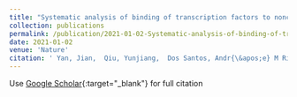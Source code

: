 ```yaml
---
title: "Systematic analysis of binding of transcription factors to noncoding variants"
collection: publications
permalink: /publication/2021-01-02-Systematic-analysis-of-binding-of-transcription-factors-to-noncoding-variants
date: 2021-01-02
venue: 'Nature'
citation: ' Yan, Jian,  Qiu, Yunjiang,  Dos Santos, Andr{\&apos;e} M Ribeiro,  Yin, Yimeng,  <strong><em>Li, Yang E</em></strong>,  Vinckier, Nick,  Nariai, Naoki,  Benaglio, Paola,  Raman, Anugraha,  ...,  Taipale, Jussi & Ren, Bing &quot;Systematic analysis of binding of transcription factors to noncoding variants.&quot; <strong>Nature</strong>, 2021.'
---
```

Use [Google Scholar](https://scholar.google.com/scholar?q=Systematic+analysis+of+binding+of+transcription+factors+to+noncoding+variants){:target="_blank"} for full citation
